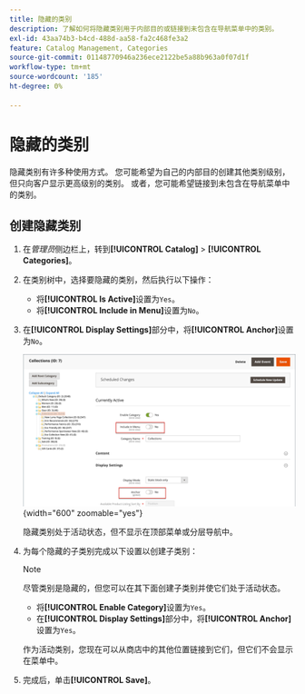 ```yaml
---
title: 隐藏的类别
description: 了解如何将隐藏类别用于内部目的或链接到未包含在导航菜单中的类别。
exl-id: 43aa74b3-b4cd-488d-aa58-fa2c468fe3a2
feature: Catalog Management, Categories
source-git-commit: 01148770946a236ece2122be5a88b963a0f07d1f
workflow-type: tm+mt
source-wordcount: '185'
ht-degree: 0%

---
```


# 隐藏的类别

隐藏类别有许多种使用方式。 您可能希望为自己的内部目的创建其他类别级别，但只向客户显示更高级别的类别。 或者，您可能希望链接到未包含在导航菜单中的类别。

## 创建隐藏类别

1. 在&#x200B;_管理员_&#x200B;侧边栏上，转到&#x200B;**[!UICONTROL Catalog]** > **[!UICONTROL Categories]**。

1. 在类别树中，选择要隐藏的类别，然后执行以下操作：

   - 将&#x200B;**[!UICONTROL Is Active]**&#x200B;设置为`Yes`。
   - 将&#x200B;**[!UICONTROL Include in Menu]**&#x200B;设置为`No`。

1. 在&#x200B;**[!UICONTROL Display Settings]**&#x200B;部分中，将&#x200B;**[!UICONTROL Anchor]**&#x200B;设置为`No`。

   ![隐藏的类别](./assets/hidden-categories.png){width="600" zoomable="yes"}

   隐藏类别处于活动状态，但不显示在顶部菜单或分层导航中。

1. 为每个隐藏的子类别完成以下设置以创建子类别：

   >[!NOTE]
   >
   >尽管类别是隐藏的，但您可以在其下面创建子类别并使它们处于活动状态。

   - 将&#x200B;**[!UICONTROL Enable Category]**&#x200B;设置为`Yes`。
   - 在&#x200B;**[!UICONTROL Display Settings]**&#x200B;部分中，将&#x200B;**[!UICONTROL Anchor]**&#x200B;设置为`Yes`。

   作为活动类别，您现在可以从商店中的其他位置链接到它们，但它们不会显示在菜单中。

1. 完成后，单击&#x200B;**[!UICONTROL Save]**。
